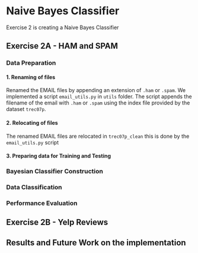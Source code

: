 # Naive Bayes Classifier
Exercise 2 is creating a Naive Bayes Classifier

Exercise 2A - HAM and SPAM
--------------------------

### Data Preparation
#### 1. Renaming of files 
Renamed the EMAIL files by appending an extension of `.ham` or `.spam`. We implemented a script `email_utils.py` in `utils` folder. The script appends the filename of the email with `.ham` or `.spam` using the index file provided by the dataset `trec07p`.

#### 2. Relocating of files
The renamed EMAIL files are relocated in `trec07p_clean` this is done by the `email_utils.py` script

#### 3. Preparing data for Training and Testing

### Bayesian Classifier Construction

### Data Classification

### Performance Evaluation

Exercise 2B - Yelp Reviews
--------------------------

## Results and Future Work on the implementation